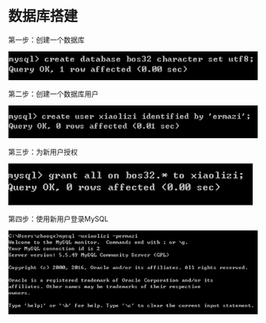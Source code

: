 # 数据库搭建

第一步：创建一个数据库

![](../../../.gitbook/assets/image%20%28260%29.png)

第二步：创建一个数据库用户

![](../../../.gitbook/assets/image%20%28278%29.png)

第三步：为新用户授权

![](../../../.gitbook/assets/image%20%28156%29.png)

第四步：使用新用户登录MySQL

![](../../../.gitbook/assets/image%20%28139%29.png)


